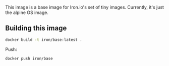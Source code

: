 
This image is a base image for Iron.io's set of tiny images. Currently, it's just the alpine OS image. 

## Building this image

```sh
docker build -t iron/base:latest .
```

Push:

```sh
docker push iron/base
```
